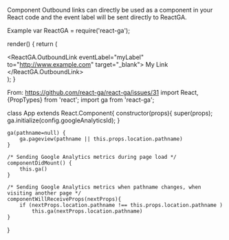 <OutboundLink> Component
Outbound links can directly be used as a component in your React code and the event label will be sent directly to ReactGA.

Example
var ReactGA = require('react-ga');
 
render() {
  return (
    <div>
      <ReactGA.OutboundLink
        eventLabel="myLabel"
        to="http://www.example.com"
        target="_blank">
        My Link
      </ReactGA.OutboundLink>
    </div>
  );
}

From: https://github.com/react-ga/react-ga/issues/31
import React, {PropTypes} from 'react';
import ga from 'react-ga';

class App extends React.Component{
    constructor(props){
        super(props);
        ga.initialize(config.googleAnalyticsId);
    }

    ga(pathname=null) {
        ga.pageview(pathname || this.props.location.pathname)
    }

    /* Sending Google Analytics metrics during page load */
    componentDidMount() {
        this.ga()
    }

    /* Sending Google Analytics metrics when pathname changes, when visiting another page */
    componentWillReceiveProps(nextProps){
        if (nextProps.location.pathname !== this.props.location.pathname )
            this.ga(nextProps.location.pathname)
    }
}